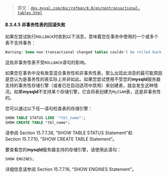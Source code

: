 > 原文：[`dev.mysql.com/doc/refman/8.0/en/nontransactional-tables.html`](https://dev.mysql.com/doc/refman/8.0/en/nontransactional-tables.html)

#### B.3.4.5 非事务性表的回滚失败

如果在尝试执行`ROLLBACK`时收到以下消息，意味着您在事务中使用的一个或多个表不支持事务：

```sql
Warning: Some non-transactional changed tables couldn't be rolled back
```

这些非事务性表不受`ROLLBACK`语句的影响。

如果您在事务中没有故意混合事务性和非事务性表，那么出现此消息的最可能原因是您认为是事务性的表实际上并非如此。如果您尝试使用不受您的**mysqld**服务器支持的事务性存储引擎（或者已在启动选项中禁用）来创建表，就会发生这种情况。如果**mysqld**不支持某个存储引擎，它会将表创建为`MyISAM`表，这是非事务性的。

您可以通过以下任一语句检查表的存储引擎：

```sql
SHOW TABLE STATUS LIKE '*tbl_name*';
SHOW CREATE TABLE *tbl_name*;
```

请参阅 Section 15.7.7.38, “SHOW TABLE STATUS Statement”和 Section 15.7.7.10, “SHOW CREATE TABLE Statement”。

要查看您的**mysqld**服务器支持的存储引擎，请使用此语句：

```sql
SHOW ENGINES;
```

详细信息请参阅 Section 15.7.7.16, “SHOW ENGINES Statement”。
